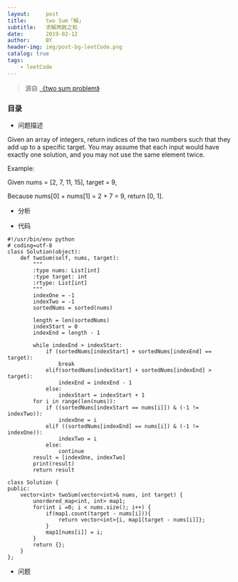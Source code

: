 ```yaml
---
layout:     post
title:      two Sum「解」
subtitle:   求解两数之和
date:       2019-02-12
author:     BY
header-img: img/post-bg-leetCode.png
catalog: true
tags:
    - leetCode
---
```


> 源自 [《two sum problem》](https://leetcode.com/problems/two-sum/)

### 目录

- 问题描述

Given an array of integers, return indices of the two numbers such that they add up to a specific target.
You may assume that each input would have exactly one solution, and you may not use the same element twice.

Example:

Given nums = [2, 7, 11, 15], target = 9,

Because nums[0] + nums[1] = 2 + 7 = 9,
return [0, 1].

- 分析

- 代码

```
#!/usr/bin/env python
# coding=utf-8
class Solution(object):
    def twoSum(self, nums, target):
        """
        :type nums: List[int]
        :type target: int
        :rtype: List[int]
        """
        indexOne = -1
        indexTwo = -1
        sortedNums = sorted(nums)

        length = len(sortedNums)
        indexStart = 0
        indexEnd = length - 1

        while indexEnd > indexStart:
            if (sortedNums[indexStart] + sortedNums[indexEnd] == target):
                break
            elif(sortedNums[indexStart] + sortedNums[indexEnd] > target):
                indexEnd = indexEnd - 1
            else:
                indexStart = indexStart + 1
        for i in range(len(nums)):
            if ((sortedNums[indexStart == nums[i]]) & (-1 != indexTwo)):
                indexOne = i
            elif ((sortedNums[indexEnd] == nums[i]) & (-1 != indexOne)):
                indexTwo = i
            else:
                continue
        result = [indexOne, indexTwo]
        print(result)
        return result
```
```
class Solution {
public:
    vector<int> twoSum(vector<int>& nums, int target) {
        unordered_map<int, int> map1;
        for(int i =0; i < nums.size(); i++) {
            if(map1.count(target - nums[i])){
                return vector<int>{i, map1[target - nums[i]]};
            }
            map1[nums[i]] = i;
        }
        return {};
    }
};
```

- 问题


